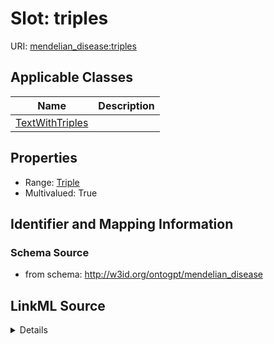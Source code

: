 # Slot: triples

URI: [mendelian_disease:triples](http://w3id.org/ontogpt/mendelian_disease/triples)



<!-- no inheritance hierarchy -->




## Applicable Classes

| Name | Description |
| --- | --- |
[TextWithTriples](TextWithTriples.md) | 






## Properties

* Range: [Triple](Triple.md)
* Multivalued: True








## Identifier and Mapping Information







### Schema Source


* from schema: http://w3id.org/ontogpt/mendelian_disease




## LinkML Source

<details>
```yaml
name: triples
from_schema: http://w3id.org/ontogpt/mendelian_disease
rank: 1000
multivalued: true
alias: triples
owner: TextWithTriples
domain_of:
- TextWithTriples
range: Triple
inlined: true
inlined_as_list: true

```
</details>